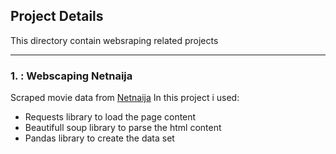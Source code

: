 ## Project Details
This directory contain websraping related projects

---
### 1. : Webscaping Netnaija
Scraped movie data from <a href="https://www.thenetnaija.com/videos/movies"> Netnaija</a> In this project i used:
- Requests library to load the page content
- Beautifull soup library to parse the html content
- Pandas library to create the data set 
